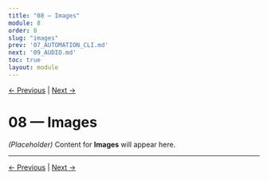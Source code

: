 ```yaml
---
title: "08 — Images"
module: 8
order: 8
slug: "images"
prev: '07_AUTOMATION_CLI.md'
next: '09_AUDIO.md'
toc: true
layout: module
---
```

[← Previous](07_AUTOMATION_CLI.md) | [Next →](09_AUDIO.md)

# 08 — Images

*(Placeholder)* Content for **Images** will appear here.

---

[← Previous](07_AUTOMATION_CLI.md) | [Next →](09_AUDIO.md)
